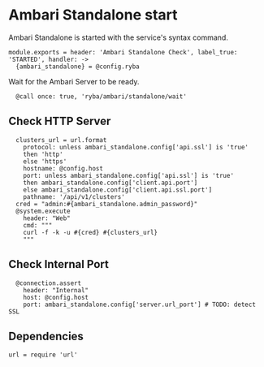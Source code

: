 
# Ambari Standalone start

Ambari Standalone is started with the service's syntax command.

    module.exports = header: 'Ambari Standalone Check', label_true: 'STARTED', handler: ->
      {ambari_standalone} = @config.ryba

Wait for the Ambari Server to be ready.

      @call once: true, 'ryba/ambari/standalone/wait'

## Check HTTP Server

      clusters_url = url.format
        protocol: unless ambari_standalone.config['api.ssl'] is 'true'
        then 'http'
        else 'https'
        hostname: @config.host
        port: unless ambari_standalone.config['api.ssl'] is 'true'
        then ambari_standalone.config['client.api.port']
        else ambari_standalone.config['client.api.ssl.port']
        pathname: '/api/v1/clusters'
      cred = "admin:#{ambari_standalone.admin_password}"
      @system.execute
        header: "Web"
        cmd: """
        curl -f -k -u #{cred} #{clusters_url}
        """

## Check Internal Port

      @connection.assert
        header: "Internal"
        host: @config.host
        port: ambari_standalone.config['server.url_port'] # TODO: detect SSL
        
## Dependencies

    url = require 'url'
